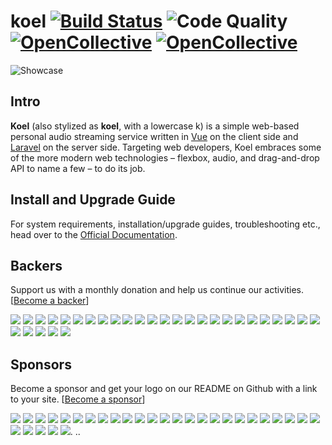 # koel [![Build Status](https://travis-ci.org/phanan/koel.svg?branch=master)](https://travis-ci.org/phanan/koel) ![Code Quality](https://scrutinizer-ci.com/g/phanan/koel/badges/quality-score.png?b=master) [![OpenCollective](https://opencollective.com/koel/backers/badge.svg)](#backers) [![OpenCollective](https://opencollective.com/koel/sponsors/badge.svg)](#sponsors)

![Showcase](http://koel.phanan.net/dist/img/showcase.png?2)

## Intro

**Koel** (also stylized as **koel**, with a lowercase k) is a simple web-based personal audio streaming service written in [Vue](http://vuejs.org/) on the client side and [Laravel](http://laravel.com/) on the server side. Targeting web developers, Koel embraces some of the more modern web technologies – flexbox, audio, and drag-and-drop API to name a few – to do its job.

## Install and Upgrade Guide

For system requirements, installation/upgrade guides, troubleshooting etc., head over to the [Official Documentation](http://koel.phanan.net/docs).

## Backers

Support us with a monthly donation and help us continue our activities. [[Become a backer](https://opencollective.com/koel#backer)]

<a href="https://opencollective.com/koel/backer/0/website" target="_blank"><img src="https://opencollective.com/koel/backer/0/avatar.svg"></a>
<a href="https://opencollective.com/koel/backer/1/website" target="_blank"><img src="https://opencollective.com/koel/backer/1/avatar.svg"></a>
<a href="https://opencollective.com/koel/backer/2/website" target="_blank"><img src="https://opencollective.com/koel/backer/2/avatar.svg"></a>
<a href="https://opencollective.com/koel/backer/3/website" target="_blank"><img src="https://opencollective.com/koel/backer/3/avatar.svg"></a>
<a href="https://opencollective.com/koel/backer/4/website" target="_blank"><img src="https://opencollective.com/koel/backer/4/avatar.svg"></a>
<a href="https://opencollective.com/koel/backer/5/website" target="_blank"><img src="https://opencollective.com/koel/backer/5/avatar.svg"></a>
<a href="https://opencollective.com/koel/backer/6/website" target="_blank"><img src="https://opencollective.com/koel/backer/6/avatar.svg"></a>
<a href="https://opencollective.com/koel/backer/7/website" target="_blank"><img src="https://opencollective.com/koel/backer/7/avatar.svg"></a>
<a href="https://opencollective.com/koel/backer/8/website" target="_blank"><img src="https://opencollective.com/koel/backer/8/avatar.svg"></a>
<a href="https://opencollective.com/koel/backer/9/website" target="_blank"><img src="https://opencollective.com/koel/backer/9/avatar.svg"></a>
<a href="https://opencollective.com/koel/backer/10/website" target="_blank"><img src="https://opencollective.com/koel/backer/10/avatar.svg"></a>
<a href="https://opencollective.com/koel/backer/11/website" target="_blank"><img src="https://opencollective.com/koel/backer/11/avatar.svg"></a>
<a href="https://opencollective.com/koel/backer/12/website" target="_blank"><img src="https://opencollective.com/koel/backer/12/avatar.svg"></a>
<a href="https://opencollective.com/koel/backer/13/website" target="_blank"><img src="https://opencollective.com/koel/backer/13/avatar.svg"></a>
<a href="https://opencollective.com/koel/backer/14/website" target="_blank"><img src="https://opencollective.com/koel/backer/14/avatar.svg"></a>
<a href="https://opencollective.com/koel/backer/15/website" target="_blank"><img src="https://opencollective.com/koel/backer/15/avatar.svg"></a>
<a href="https://opencollective.com/koel/backer/16/website" target="_blank"><img src="https://opencollective.com/koel/backer/16/avatar.svg"></a>
<a href="https://opencollective.com/koel/backer/17/website" target="_blank"><img src="https://opencollective.com/koel/backer/17/avatar.svg"></a>
<a href="https://opencollective.com/koel/backer/18/website" target="_blank"><img src="https://opencollective.com/koel/backer/18/avatar.svg"></a>
<a href="https://opencollective.com/koel/backer/19/website" target="_blank"><img src="https://opencollective.com/koel/backer/19/avatar.svg"></a>
<a href="https://opencollective.com/koel/backer/20/website" target="_blank"><img src="https://opencollective.com/koel/backer/20/avatar.svg"></a>
<a href="https://opencollective.com/koel/backer/21/website" target="_blank"><img src="https://opencollective.com/koel/backer/21/avatar.svg"></a>
<a href="https://opencollective.com/koel/backer/22/website" target="_blank"><img src="https://opencollective.com/koel/backer/22/avatar.svg"></a>
<a href="https://opencollective.com/koel/backer/23/website" target="_blank"><img src="https://opencollective.com/koel/backer/23/avatar.svg"></a>
<a href="https://opencollective.com/koel/backer/24/website" target="_blank"><img src="https://opencollective.com/koel/backer/24/avatar.svg"></a>
<a href="https://opencollective.com/koel/backer/25/website" target="_blank"><img src="https://opencollective.com/koel/backer/25/avatar.svg"></a>
<a href="https://opencollective.com/koel/backer/26/website" target="_blank"><img src="https://opencollective.com/koel/backer/26/avatar.svg"></a>
<a href="https://opencollective.com/koel/backer/27/website" target="_blank"><img src="https://opencollective.com/koel/backer/27/avatar.svg"></a>
<a href="https://opencollective.com/koel/backer/28/website" target="_blank"><img src="https://opencollective.com/koel/backer/28/avatar.svg"></a>
<a href="https://opencollective.com/koel/backer/29/website" target="_blank"><img src="https://opencollective.com/koel/backer/29/avatar.svg"></a>

## Sponsors

Become a sponsor and get your logo on our README on Github with a link to your site. [[Become a sponsor](https://opencollective.com/koel#sponsor)]

<a href="https://opencollective.com/koel/sponsor/0/website" target="_blank"><img src="https://opencollective.com/koel/sponsor/0/avatar.svg"></a>
<a href="https://opencollective.com/koel/sponsor/1/website" target="_blank"><img src="https://opencollective.com/koel/sponsor/1/avatar.svg"></a>
<a href="https://opencollective.com/koel/sponsor/2/website" target="_blank"><img src="https://opencollective.com/koel/sponsor/2/avatar.svg"></a>
<a href="https://opencollective.com/koel/sponsor/3/website" target="_blank"><img src="https://opencollective.com/koel/sponsor/3/avatar.svg"></a>
<a href="https://opencollective.com/koel/sponsor/4/website" target="_blank"><img src="https://opencollective.com/koel/sponsor/4/avatar.svg"></a>
<a href="https://opencollective.com/koel/sponsor/5/website" target="_blank"><img src="https://opencollective.com/koel/sponsor/5/avatar.svg"></a>
<a href="https://opencollective.com/koel/sponsor/6/website" target="_blank"><img src="https://opencollective.com/koel/sponsor/6/avatar.svg"></a>
<a href="https://opencollective.com/koel/sponsor/7/website" target="_blank"><img src="https://opencollective.com/koel/sponsor/7/avatar.svg"></a>
<a href="https://opencollective.com/koel/sponsor/8/website" target="_blank"><img src="https://opencollective.com/koel/sponsor/8/avatar.svg"></a>
<a href="https://opencollective.com/koel/sponsor/9/website" target="_blank"><img src="https://opencollective.com/koel/sponsor/9/avatar.svg"></a>
<a href="https://opencollective.com/koel/sponsor/10/website" target="_blank"><img src="https://opencollective.com/koel/sponsor/10/avatar.svg"></a>
<a href="https://opencollective.com/koel/sponsor/11/website" target="_blank"><img src="https://opencollective.com/koel/sponsor/11/avatar.svg"></a>
<a href="https://opencollective.com/koel/sponsor/12/website" target="_blank"><img src="https://opencollective.com/koel/sponsor/12/avatar.svg"></a>
<a href="https://opencollective.com/koel/sponsor/13/website" target="_blank"><img src="https://opencollective.com/koel/sponsor/13/avatar.svg"></a>
<a href="https://opencollective.com/koel/sponsor/14/website" target="_blank"><img src="https://opencollective.com/koel/sponsor/14/avatar.svg"></a>
<a href="https://opencollective.com/koel/sponsor/15/website" target="_blank"><img src="https://opencollective.com/koel/sponsor/15/avatar.svg"></a>
<a href="https://opencollective.com/koel/sponsor/16/website" target="_blank"><img src="https://opencollective.com/koel/sponsor/16/avatar.svg"></a>
<a href="https://opencollective.com/koel/sponsor/17/website" target="_blank"><img src="https://opencollective.com/koel/sponsor/17/avatar.svg"></a>
<a href="https://opencollective.com/koel/sponsor/18/website" target="_blank"><img src="https://opencollective.com/koel/sponsor/18/avatar.svg"></a>
<a href="https://opencollective.com/koel/sponsor/19/website" target="_blank"><img src="https://opencollective.com/koel/sponsor/19/avatar.svg"></a>
<a href="https://opencollective.com/koel/sponsor/20/website" target="_blank"><img src="https://opencollective.com/koel/sponsor/20/avatar.svg"></a>
<a href="https://opencollective.com/koel/sponsor/21/website" target="_blank"><img src="https://opencollective.com/koel/sponsor/21/avatar.svg"></a>
<a href="https://opencollective.com/koel/sponsor/22/website" target="_blank"><img src="https://opencollective.com/koel/sponsor/22/avatar.svg"></a>
<a href="https://opencollective.com/koel/sponsor/23/website" target="_blank"><img src="https://opencollective.com/koel/sponsor/23/avatar.svg"></a>
<a href="https://opencollective.com/koel/sponsor/24/website" target="_blank"><img src="https://opencollective.com/koel/sponsor/24/avatar.svg"></a>
<a href="https://opencollective.com/koel/sponsor/25/website" target="_blank"><img src="https://opencollective.com/koel/sponsor/25/avatar.svg"></a>
<a href="https://opencollective.com/koel/sponsor/26/website" target="_blank"><img src="https://opencollective.com/koel/sponsor/26/avatar.svg"></a>
<a href="https://opencollective.com/koel/sponsor/27/website" target="_blank"><img src="https://opencollective.com/koel/sponsor/27/avatar.svg"></a>
<a href="https://opencollective.com/koel/sponsor/28/website" target="_blank"><img src="https://opencollective.com/koel/sponsor/28/avatar.svg"></a>
<a href="https://opencollective.com/koel/sponsor/29/website" target="_blank"><img src="https://opencollective.com/koel/sponsor/29/avatar.svg"></a>.
..
